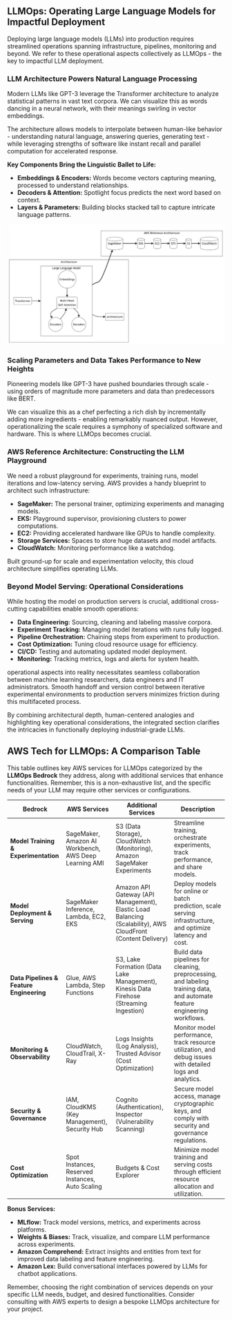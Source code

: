## LLMOps: Operating Large Language Models for Impactful Deployment

Deploying large language models (LLMs) into production requires streamlined operations spanning infrastructure, pipelines, monitoring and beyond. We refer to these operational aspects collectively as LLMOps - the key to impactful LLM deployment.

### LLM Architecture Powers Natural Language Processing

Modern LLMs like GPT-3 leverage the Transformer architecture to analyze statistical patterns in vast text corpora. We can visualize this as words dancing in a neural network, with their meanings swirling in vector embeddings.

The architecture allows models to interpolate between human-like behavior - understanding natural language, answering queries, generating text - while leveraging strengths of software like instant recall and parallel computation for accelerated response.

**Key Components Bring the Linguistic Ballet to Life:**

* **Embeddings & Encoders:** Words become vectors capturing meaning, processed to understand relationships.
* **Decoders & Attention:** Spotlight focus predicts the next word based on context.
* **Layers & Parameters:** Building blocks stacked tall to capture intricate language patterns.

![img_10.png](../images/img_10.png)

### Scaling Parameters and Data Takes Performance to New Heights

Pioneering models like GPT-3 have pushed boundaries through scale - using orders of magnitude more parameters and data than predecessors like BERT.

We can visualize this as a chef perfecting a rich dish by incrementally adding more ingredients - enabling remarkably nuanced output. However, operationalizing the scale requires a symphony of specialized software and hardware. This is where LLMOps becomes crucial.

### AWS Reference Architecture: Constructing the LLM Playground

We need a robust playground for experiments, training runs, model iterations and low-latency serving. AWS provides a handy blueprint to architect such infrastructure:

* **SageMaker:** The personal trainer, optimizing experiments and managing models.
* **EKS:** Playground supervisor, provisioning clusters to power computations.
* **EC2:** Providing accelerated hardware like GPUs to handle complexity.
* **Storage Services:** Spaces to store huge datasets and model artifacts.
* **CloudWatch:** Monitoring performance like a watchdog.

Built ground-up for scale and experimentation velocity, this cloud architecture simplifies operating LLMs.

### Beyond Model Serving: Operational Considerations

While hosting the model on production servers is crucial, additional cross-cutting capabilities enable smooth operations:

* **Data Engineering:** Sourcing, cleaning and labeling massive corpora.
* **Experiment Tracking:** Managing model iterations with runs fully logged.
* **Pipeline Orchestration:** Chaining steps from experiment to production.
* **Cost Optimization:** Tuning cloud resource usage for efficiency.
* **CI/CD:** Testing and automating updated model deployment.
* **Monitoring:** Tracking metrics, logs and alerts for system health.

operational aspects into reality necessitates seamless collaboration between machine learning researchers, data engineers and IT administrators. Smooth handoff and version control between iterative experimental environments to production servers minimizes friction during this multifaceted process.

By combining architectural depth, human-centered analogies and highlighting key operational considerations, the integrated section clarifies the intricacies in functionally deploying industrial-grade LLMs.

## AWS Tech for LLMOps: A Comparison Table

This table outlines key AWS services for LLMOps categorized by the **LLMOps Bedrock** they address, along with additional services that enhance functionalities. Remember, this is a non-exhaustive list, and the specific needs of your LLM may require other services or configurations.

| Bedrock | AWS Services | Additional Services | Description |
|---|---|---|---|
| **Model Training & Experimentation** | SageMaker, Amazon AI Workbench, AWS Deep Learning AMI | S3 (Data Storage), CloudWatch (Monitoring), Amazon SageMaker Experiments | Streamline training, orchestrate experiments, track performance, and share models. |
| **Model Deployment & Serving** | SageMaker Inference, Lambda, EC2, EKS | Amazon API Gateway (API Management), Elastic Load Balancing (Scalability), AWS CloudFront (Content Delivery) | Deploy models for online or batch prediction, scale serving infrastructure, and optimize latency and cost. |
| **Data Pipelines & Feature Engineering** | Glue, AWS Lambda, Step Functions | S3, Lake Formation (Data Lake Management), Kinesis Data Firehose (Streaming Ingestion) | Build data pipelines for cleaning, preprocessing, and labeling training data, and automate feature engineering workflows. |
| **Monitoring & Observability** | CloudWatch, CloudTrail, X-Ray | Logs Insights (Log Analysis), Trusted Advisor (Cost Optimization) | Monitor model performance, track resource utilization, and debug issues with detailed logs and analytics. |
| **Security & Governance** | IAM, CloudKMS (Key Management), Security Hub | Cognito (Authentication), Inspector (Vulnerability Scanning) | Secure model access, manage cryptographic keys, and comply with security and governance regulations. |
| **Cost Optimization** | Spot Instances, Reserved Instances, Auto Scaling | Budgets & Cost Explorer | Minimize model training and serving costs through efficient resource allocation and utilization. |

**Bonus Services:**

* **MLflow:** Track model versions, metrics, and experiments across platforms.
* **Weights & Biases:** Track, visualize, and compare LLM performance across experiments.
* **Amazon Comprehend:** Extract insights and entities from text for improved data labeling and feature engineering.
* **Amazon Lex:** Build conversational interfaces powered by LLMs for chatbot applications.

Remember, choosing the right combination of services depends on your specific LLM needs, budget, and desired functionalities. Consider consulting with AWS experts to design a bespoke LLMOps architecture for your project.


